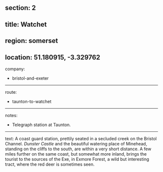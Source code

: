 section: 2
----
title: Watchet
----
region: somerset
----
location: 51.180915, -3.329762
----
company:
- bristol-and-exeter
----
route:
- taunton-to-watchet
----
notes:
- Telegraph station at Taunton.
----
text: A coast guard station, prettily seated in a secluded creek on the Bristol Channel. *Dunster Castle* and the beautiful watering place of Minehead, standing on the cliffs to the south, are within a very short distance. A few miles further on the same coast, but somewhat more inland, brings the tourist to the sources of the Exe, in Exmore Forest, a wild but interesting tract, where the red deer is sometimes seen.
